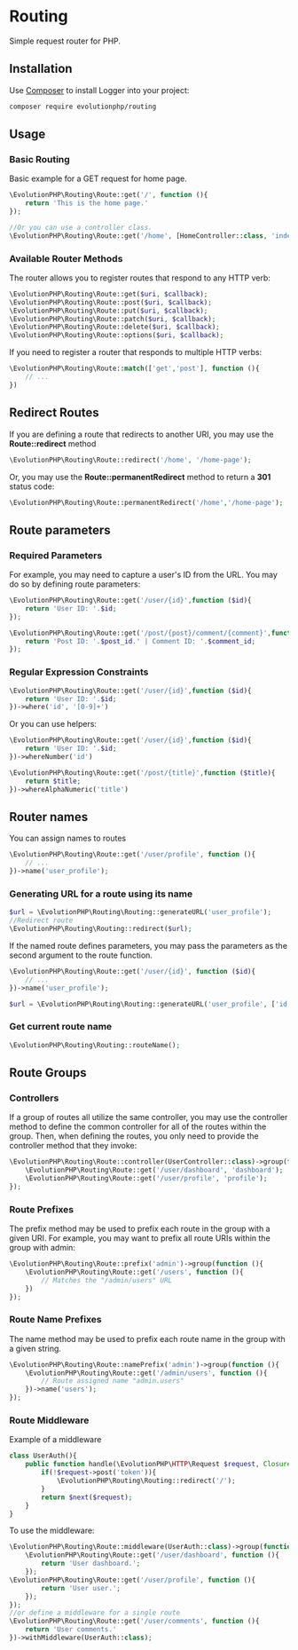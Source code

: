 # Routing
Simple request router for PHP.


## Installation

Use [Composer](http://getcomposer.org) to install Logger into your project:
```bash
composer require evolutionphp/routing
```


## Usage

### Basic Routing
Basic example for a GET request for home page.
```php
\EvolutionPHP\Routing\Route::get('/', function (){
    return 'This is the home page.'
});

//Or you can use a controller class.
\EvolutionPHP\Routing\Route::get('/home', [HomeController::class, 'index'])
```
### Available Router Methods
The router allows you to register routes that respond to any HTTP verb:
```php
\EvolutionPHP\Routing\Route::get($uri, $callback);
\EvolutionPHP\Routing\Route::post($uri, $callback);
\EvolutionPHP\Routing\Route::put($uri, $callback);
\EvolutionPHP\Routing\Route::patch($uri, $callback);
\EvolutionPHP\Routing\Route::delete($uri, $callback);
\EvolutionPHP\Routing\Route::options($uri, $callback);
```
If you need to register a router that responds to multiple HTTP verbs:
```php
\EvolutionPHP\Routing\Route::match(['get','post'], function (){
    // ...
})
```
## Redirect Routes
If you are defining a route that redirects to another URI, you may use the **Route::redirect** method
```php
\EvolutionPHP\Routing\Route::redirect('/home', '/home-page');
```
Or, you may use the **Route::permanentRedirect** method to return a **301** status code:
```php
\EvolutionPHP\Routing\Route::permanentRedirect('/home','/home-page');
```

## Route parameters
### Required Parameters
For example, you may need to capture a user's ID from the URL. You may do so by defining route parameters:
```php
\EvolutionPHP\Routing\Route::get('/user/{id}',function ($id){
    return 'User ID: '.$id;
});

\EvolutionPHP\Routing\Route::get('/post/{post}/comment/{comment}',function ($post_id, $comment_id){
    return 'Post ID: '.$post_id.' | Comment ID: '.$comment_id;
});
```
### Regular Expression Constraints
```php
\EvolutionPHP\Routing\Route::get('/user/{id}',function ($id){
    return 'User ID: '.$id;
})->where('id', '[0-9]+')
```
Or you can use helpers:
```php
\EvolutionPHP\Routing\Route::get('/user/{id}',function ($id){
    return 'User ID: '.$id;
})->whereNumber('id')

\EvolutionPHP\Routing\Route::get('/post/{title}',function ($title){
    return $title;
})->whereAlphaNumeric('title')
```

## Router names
You can assign names to routes
```php
\EvolutionPHP\Routing\Route::get('/user/profile', function (){
    // ...
})->name('user_profile');
```
### Generating URL for a route using its name
```php
$url = \EvolutionPHP\Routing\Routing::generateURL('user_profile');
//Redirect route
\EvolutionPHP\Routing\Routing::redirect($url);
```
If the named route defines parameters, you may pass the parameters as the second argument to the route function.
```php
\EvolutionPHP\Routing\Route::get('/user/{id}', function ($id){
    // ...
})->name('user_profile');

$url = \EvolutionPHP\Routing\Routing::generateURL('user_profile', ['id' => 5]);
```

### Get current route name
```php
\EvolutionPHP\Routing\Routing::routeName();
```

## Route Groups
### Controllers
If a group of routes all utilize the same controller, you may use the controller method to define the common controller for all of the routes within the group. Then, when defining the routes, you only need to provide the controller method that they invoke:
```php
\EvolutionPHP\Routing\Route::controller(UserController::class)->group(function (){
    \EvolutionPHP\Routing\Route::get('/user/dashboard', 'dashboard');
    \EvolutionPHP\Routing\Route::get('/user/profile', 'profile');
});
```

### Route Prefixes
The prefix method may be used to prefix each route in the group with a given URI. For example, you may want to prefix all route URIs within the group with admin:
```php
\EvolutionPHP\Routing\Route::prefix('admin')->group(function (){
    \EvolutionPHP\Routing\Route::get('/users', function (){
        // Matches the "/admin/users" URL
    })
});
```
### Route Name Prefixes
The name method may be used to prefix each route name in the group with a given string.
```php
\EvolutionPHP\Routing\Route::namePrefix('admin')->group(function (){
    \EvolutionPHP\Routing\Route::get('/admin/users', function (){
        // Route assigned name "admin.users"
    })->name('users');
});
```

### Route Middleware
Example of a middleware
```php
class UserAuth(){
    public function handle(\EvolutionPHP\HTTP\Request $request, Closure $next) {
        if(!$request->post('token')){
            \EvolutionPHP\Routing\Routing::redirect('/');
        }    
        return $next($request);
    }
}
```
To use the middleware:
```php
\EvolutionPHP\Routing\Route::middleware(UserAuth::class)->group(function (){
    \EvolutionPHP\Routing\Route::get('/user/dashboard', function (){
        return 'User dashboard.';
    });
\EvolutionPHP\Routing\Route::get('/user/profile', function (){
        return 'User user.';
    });
});
//or define a middleware for a single route
\EvolutionPHP\Routing\Route::get('/user/comments', function (){
    return 'User comments.'
})->withMiddleware(UserAuth::class);
```